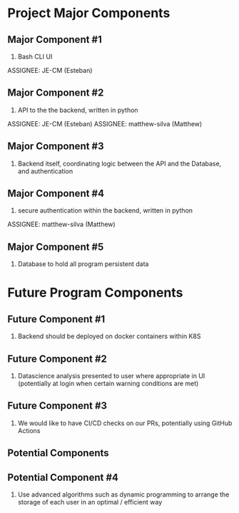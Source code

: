 # Project Major Components

## Major Component #1

1. Bash CLI UI

ASSIGNEE: JE-CM (Esteban)

## Major Component #2

1. API to the the backend, written in python

ASSIGNEE: JE-CM (Esteban)
ASSIGNEE: matthew-silva (Matthew)

## Major Component #3

1. Backend itself, coordinating logic between the API and the Database, and authentication

## Major Component #4

1. secure authentication within the backend, written in python

ASSIGNEE: matthew-silva (Matthew)

## Major Component #5

1. Database to hold all program persistent data

# Future Program Components

## Future Component #1

1. Backend should be deployed on docker containers within K8S

## Future Component #2

1. Datascience analysis presented to user where appropriate in UI (potentially at login when certain warning conditions are met)

## Future Component #3

1. We would like to have CI/CD checks on our PRs, potentially using GitHub Actions

## Potential Components

## Potential Component #4

1. Use advanced algorithms such as dynamic programming to arrange the storage of each user in an optimal / efficient way
